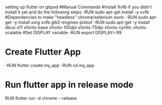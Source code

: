 setting up flutter on gitpod
#Manual Commands
 #Install Xvfb if you didn't install it yet and do the following steps
 -RUN sudo apt-get install -y xvfb
 #Dependencies to make "headless" chrome/selenium work:
 -RUN sudo apt-get -y install xorg xvfb gtk2-engines-pixbuf
 -RUN sudo apt-get -y install dbus-x11 xfonts-base xfonts-100dpi xfonts-75dpi xfonts-cyrillic xfonts-scalable
 #Set DISPLAY variable
 -RUN export DISPLAY=:99
 
 # Create Flutter App
 -RUN flutter create my_app
 -RUN cd my_app
 # Run flutter app in release mode
 RUN flutter run -d chrome --release
